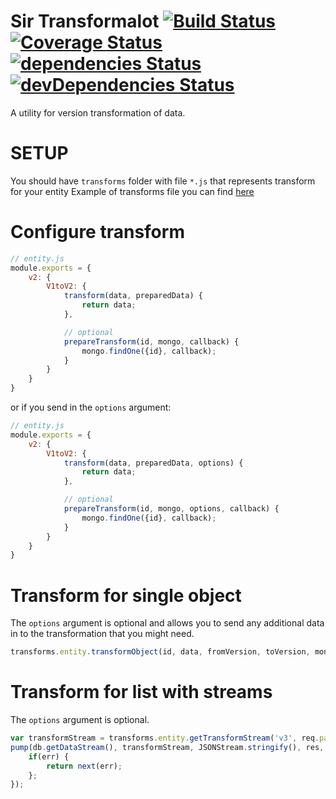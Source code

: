 Sir Transformalot [![Build Status](https://travis-ci.org/debitoor/sir-transformalot.svg?branch=master)](https://travis-ci.org/debitoor/sir-transformalot) [![Coverage Status](https://coveralls.io/repos/github/debitoor/sir-transformalot/badge.svg?branch=master)](https://coveralls.io/github/debitoor/sir-transformalot?branch=master) [![dependencies Status](https://david-dm.org/debitoor/sir-transformalot/status.svg)](https://david-dm.org/debitoor/sir-transformalot) [![devDependencies Status](https://david-dm.org/debitoor/sir-transformalot/dev-status.svg)](https://david-dm.org/debitoor/sir-transformalot?type=dev)
================================================================================================================================================================================================================================================================================================================================================================================================================================================================================

A utility for version transformation of data.

SETUP
=====
You should have `transforms` folder with file `*.js` that represents transform for your entity
Example of transforms file you can find [here](https://github.com/e-conomic/sir-transformalot/blob/master/test/testApp/transforms/entity.js)

Configure transform
==========================
```js
// entity.js
module.exports = {
	v2: {
		V1toV2: {
			transform(data, preparedData) {
				return data;
			},

			// optional
			prepareTransform(id, mongo, callback) {
				mongo.findOne({id}, callback);
			}
		}
	}
}
```
or if you send in the `options` argument:
```js
// entity.js
module.exports = {
	v2: {
		V1toV2: {
			transform(data, preparedData, options) {
				return data;
			},

			// optional
			prepareTransform(id, mongo, options, callback) {
				mongo.findOne({id}, callback);
			}
		}
	}
}
```

Transform for single object
===========================
The `options` argument is optional and allows you to send any additional data in to the transformation that you might need.
```js
transforms.entity.transformObject(id, data, fromVersion, toVersion, mongo, options, callback)
```
Transform for list with streams
===============================
The `options` argument is optional.
```js
var transformStream = transforms.entity.getTransformStream('v3', req.params.version, mongo, options);
pump(db.getDataStream(), transformStream, JSONStream.stringify(), res, function(err) {
	if(err) {
		return next(err);
	};
});
```
